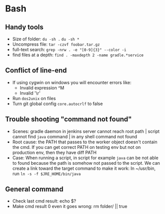 # Bash

## Handy tools
* Size of folder: `du -sh .` `du -sh *`
* Uncompress file: `tar -czvf foobar.tar.gz`
* full-text search: `grep -nrw . -e "[0-9]{3}" --color -i`
* find files at a depth: `find . -maxdepth 2 -name gradle.*service`

## Conflict of line-end
* If using cygwin on windows you will encounter errors like:
    * Invalid expression ^M
    * Invalid '\r' 
* Run `dos2unix` on files
* Turn git global config `core.autocrlf` to false

## Trouble shooting "command not found"
* Scenes: gradle daemon in jenkins server cannot reach root path | script cannot find `java` command | in any shell command not found
* Root cause: the PATH that passes to the worker object doesn't contain the cmd. If you can get correct PATH on testing env but not on production env, then they have diff PATH
* Case: When running a script, in script for example `java` can be not able to found because the path is somehow not passed to the script. We can create a link toward the target command to make it work: In ~/usr/bin, run `ln -s -f $JRE_HOME/bin/java`

## General command
* Check last cmd result: echo $?
* Make cmd result 0 even it goes wrong: rm folder/ || true
